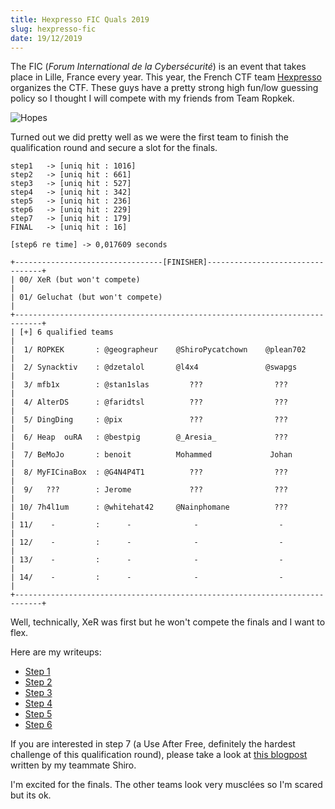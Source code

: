 ```yaml
---
title: Hexpresso FIC Quals 2019
slug: hexpresso-fic
date: 19/12/2019
---
```


The FIC (*Forum International de la Cybersécurité*) is an event that takes
place in Lille, France every year. This year, the French CTF team [Hexpresso](https://www.hexpresso.fr/)
organizes the CTF. These guys have a pretty strong high fun/low guessing
policy so I thought I will compete with my friends from Team Ropkek.

![Hopes](/assets/hexpresso-fic-quals/intro/hopes.png)

Turned out we did pretty well as we were the first team to finish the
qualification round and secure a slot for the finals.

```
step1   -> [uniq hit : 1016]
step2   -> [uniq hit : 661]
step3   -> [uniq hit : 527]
step4   -> [uniq hit : 342]
step5   -> [uniq hit : 236]
step6   -> [uniq hit : 229]
step7   -> [uniq hit : 179]
FINAL   -> [uniq hit : 16]

[step6 re time] -> 0,017609 seconds

+---------------------------------[FINISHER]---------------------------------+
| 00/ XeR (but won't compete)                                                |
| 01/ Geluchat (but won't compete)                                           |
+----------------------------------------------------------------------------+
| [+] 6 qualified teams                                                      |
|  1/ ROPKEK       : @geographeur    @ShiroPycatchown    @plean702           |
|  2/ Synacktiv    : @dzetalol       @l4x4               @swapgs             |
|  3/ mfb1x        : @stan1slas         ???                ???               |
|  4/ AlterDS      : @faridtsl          ???                ???               |
|  5/ DingDing     : @pix               ???                ???               |
|  6/ Heap  ouRA   : @bestpig        @_Aresia_             ???               |
|  7/ BeMoJo       : benoit          Mohammed             Johan              |
|  8/ MyFICinaBox  : @G4N4P4T1          ???                ???               |
|  9/   ???        : Jerome             ???                ???               |
| 10/ 7h4l1um      : @whitehat42     @Nainphomane          ???               |
| 11/    -         :      -              -                  -                |
| 12/    -         :      -              -                  -                |
| 13/    -         :      -              -                  -                |
| 14/    -         :      -              -                  -                |
+----------------------------------------------------------------------------+
```

Well, technically, XeR was first but he won't compete the finals and I want
to flex.

Here are my writeups:

* [Step 1](/posts/hexpresso-fic-1)
* [Step 2](/posts/hexpresso-fic-2)
* [Step 3](/posts/hexpresso-fic-3)
* [Step 4](/posts/hexpresso-fic-4)
* [Step 5](/posts/hexpresso-fic-5)
* [Step 6](/posts/hexpresso-fic-6)

If you are interested in step 7 (a Use After Free, definitely the hardest
challenge of this qualification round), please take a look at
[this blogpost](https://github.com/Pycatchown/writeUps/blob/master/FIC/step7/wu_step7.md)
written by my teammate Shiro.

I'm excited for the finals. The other teams look very musclées so I'm scared
but its ok.

